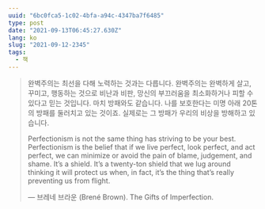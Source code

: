 ```yaml
---
uuid: "6bc0fca5-1c02-4bfa-a94c-4347ba7f6485"
type: post
date: "2021-09-13T06:45:27.630Z"
lang: ko
slug: "2021-09-12-2345"
tags:
  - 책
---
```


> 완벽주의는 최선을 다해 노력하는 것과는 다릅니다. 완벽주의는 완벽하게 살고, 꾸미고, 행동하는 것으로 비난과 비판, 망신의 부끄러움을 최소화하거나 피할 수 있다고 믿는 것입니다. 마치 방패와도 같습니다. 나를 보호한다는 미명 아래 20톤의 방패를 둘러치고 있는 것이죠. 실제로는 그 방패가 우리의 비상을 방해하고 있습니다.
>
> Perfectionism is not the same thing has striving to be your best. Perfectionism is the belief that if we live perfect, look perfect, and act perfect, we can minimize or avoid the pain of blame, judgement, and shame. It’s a shield. It’s a twenty-ton shield that we lug around thinking it will protect us when, in fact, it’s the thing that’s really preventing us from flight.
>
> ― 브레네 브라운 (Brené Brown). The Gifts of Imperfection.
